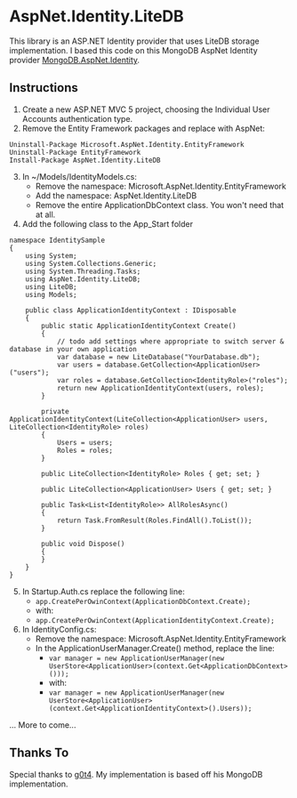 AspNet.Identity.LiteDB 
=======================

This library is an ASP.NET Identity provider that uses LiteDB storage implementation.  I based this code on this MongoDB AspNet Identity provider [MongoDB.AspNet.Identity](https://github.com/g0t4/aspnet-identity-mongo).

## Instructions ##
1. Create a new ASP.NET MVC 5 project, choosing the Individual User Accounts authentication type.
2. Remove the Entity Framework packages and replace with AspNet:
```
Uninstall-Package Microsoft.AspNet.Identity.EntityFramework
Uninstall-Package EntityFramework
Install-Package AspNet.Identity.LiteDB
```
3. In ~/Models/IdentityModels.cs:
    - Remove the namespace: Microsoft.AspNet.Identity.EntityFramework
    - Add the namespace: AspNet.Identity.LiteDB
    - Remove the entire ApplicationDbContext class. You won't need that at all.
4. Add the following class to the App_Start folder

```
namespace IdentitySample
{
	using System;
	using System.Collections.Generic;
	using System.Threading.Tasks;
	using AspNet.Identity.LiteDB;
	using LiteDB;
	using Models;

	public class ApplicationIdentityContext : IDisposable
	{
		public static ApplicationIdentityContext Create()
		{
			// todo add settings where appropriate to switch server & database in your own application
			var database = new LiteDatabase("YourDatabase.db");
			var users = database.GetCollection<ApplicationUser>("users");
			var roles = database.GetCollection<IdentityRole>("roles");
			return new ApplicationIdentityContext(users, roles);
		}

		private ApplicationIdentityContext(LiteCollection<ApplicationUser> users, LiteCollection<IdentityRole> roles)
		{
			Users = users;
			Roles = roles;
		}

		public LiteCollection<IdentityRole> Roles { get; set; }

		public LiteCollection<ApplicationUser> Users { get; set; }

		public Task<List<IdentityRole>> AllRolesAsync()
		{
			return Task.FromResult(Roles.FindAll().ToList());
		}

		public void Dispose()
		{
		}
	}
}
```
5. In Startup.Auth.cs replace the following line:
    - ```app.CreatePerOwinContext(ApplicationDbContext.Create);```
    - with:
    - ```app.CreatePerOwinContext(ApplicationIdentityContext.Create);```
6. In IdentityConfig.cs:
    - Remove the namespace: Microsoft.AspNet.Identity.EntityFramework
    - In the ApplicationUserManager.Create() method, replace the line:
        - ```var manager = new ApplicationUserManager(new UserStore<ApplicationUser>(context.Get<ApplicationDbContext>()));```
        - with:
        - ```var manager = new ApplicationUserManager(new UserStore<ApplicationUser>(context.Get<ApplicationIdentityContext>().Users));```

... More to come...

## Thanks To ##

Special thanks to [g0t4](https://github.com/g0t4/).  My implementation is based off his MongoDB implementation.
